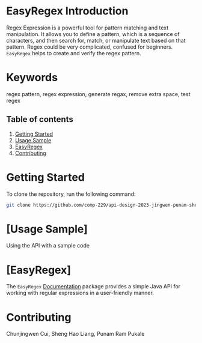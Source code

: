 # EasyRegex Introduction
 Regex Expression is a powerful tool for pattern matching and text manipulation. It allows you to define a pattern, which is a sequence of characters, and then search for, match, or manipulate text based on that pattern. Regex could be very complicated, confused for beginners. `EasyRegex` helps to create and verify the regex pattern.

# Keywords
regex pattern, regex expression, generate regax, remove extra space, test regex

## Table of contents
1. [Getting Started](#Getting-Started)
2. [Usage Sample](#Usage-Sample)
3. [EasyRegex](#EasyRegex)
4. [Contributing](#Contributing)

# Getting Started <a name="Getting-Started"></a>

To clone the repository, run the following command:

```bash
git clone https://github.com/comp-229/api-design-2023-jingwen-punam-shenghao.git
```

# [Usage Sample] <a name="Usage-Sample"></a>
Using the API with a sample code

# [EasyRegex] <a name="EasyRegex"></a>
The `EasyRegex` [Documentation](Documentation/docs.md)
package provides a simple Java API for working with regular expressions in a user-friendly manner.

# Contributing <a name="Contributing"></a>
Chunjingwen Cui, Sheng Hao Liang, Punam Ram Pukale
